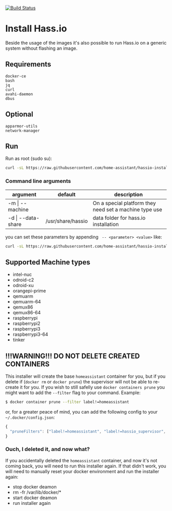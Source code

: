 [![Build Status](https://dev.azure.com/home-assistant/Home%20Assistant/_apis/build/status/home-assistant.hassio-installer?branchName=master)](https://dev.azure.com/home-assistant/Home%20Assistant/_build/latest?definitionId=6&branchName=master)

# Install Hass.io

Beside the usage of the images it's also possible to run Hass.io on a generic system without flashing an image.

## Requirements

```
docker-ce
bash
jq
curl
avahi-daemon
dbus
```

## Optional

```
apparmor-utils
network-manager
```

## Run

Run as root (sudo su):

```bash
curl -sL https://raw.githubusercontent.com/home-assistant/hassio-installer/master/hassio_install.sh | bash -s
```

### Command line arguments
| argument           | default                                                                                                                                                                             | description                                            |
|--------------------|-------------------|--------------------------------------------------------|
| -m \| --machine    |                   | On a special platform they need set a machine type use |
| -d \| --data-share | /usr/share/hassio | data folder for hass.io installation                   |

you can set these parameters by appending ` -- <parameter> <value>` like:

```bash
curl -sL https://raw.githubusercontent.com/home-assistant/hassio-installer/master/hassio_install.sh | bash -s -- -m MY_MACHINE
```

## Supported Machine types

- intel-nuc
- odroid-c2
- odroid-xu
- orangepi-prime
- qemuarm
- qemuarm-64
- qemux86
- qemux86-64
- raspberrypi
- raspberrypi2
- raspberrypi3
- raspberrypi3-64
- tinker

## !!!WARNING!!! DO NOT DELETE CREATED CONTAINERS
This installer will create the base `homeassistant` container for you, but if you delete if (`docker rm` or `docker prune`) the supervisor will not be able to re-create it for you.
If you wish to still safelly use `docker containers prune` you might want to add the `--filter` flag to your command.
Example:
```sh
$ docker container prune --filter label!=homeassistant
```
or, for a greater peace of mind, you can add the following config to your `~/.docker/config.json`:
```javascript
{
  "pruneFilters": ["label!=homeassistant", "label!=hassio_supervisor", "label!=addon*"]
}
```

### Ouch, I deleted it, and now what?
If you accidentally deleted the `homeassistant` container, and now it's not coming back, you will need to run this installer again. If that didn't work, you will need to manually reset your docker environment and run the installer again:
- stop docker deamon
- rm -fr /var/lib/docker/*
- start docker deamon
- run installer again
